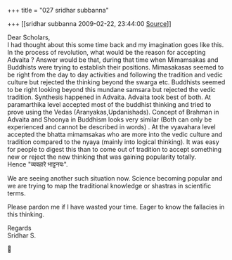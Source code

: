 +++
title = "027 sridhar subbanna"

+++
[[sridhar subbanna	2009-02-22, 23:44:00 [Source](https://groups.google.com/g/bvparishat/c/hZqpk6y2ROg)]]



Dear Scholars,  
I had thought about this some time back and my imagination goes like this.  
In the process of revolution, what would be the reason for accepting Advaita ? Answer would be that, during that time when Mimamsakas and Buddhists were trying to establish their positions. Mimasakasas seemed to be right from the day to day activities and following the tradition and vedic culture but rejected the thinking beyond the swarga etc. Buddhists seemed to be right looking beyond this mundane samsara but rejected the vedic tradition. Synthesis happened in Advaita. Advaita took best of both. At paramarthika level accepted most of the buddhist thinking and tried to prove using the Vedas (Aranyakas,Updanishads). Concept of Brahman in Advaita and Shoonya in Buddhism looks very similar (Both can only be experienced and cannot be described in words) . At the vyavahara level accepted the bhatta mimamsakas who are more into the vedic culture and tradition compared to the nyaya (mainly into logical thinking). It was easy for people to digest this than to come out of tradition to accept something new or reject the new thinking that was gaining popularity totally.  
Hence "व्यवहारे भाट्टनयः".  
  
We are seeing another such situation now. Science becoming popular and we are trying to map the traditional knowledge or shastras in scientific terms.  
  
Please pardon me if I have wasted your time. Eager to know the fallacies in this thinking.  
  
Regards  
Sridhar S.



